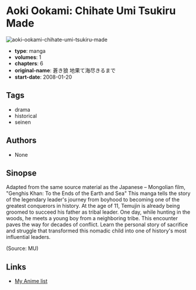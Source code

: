 # Aoki Ookami: Chihate Umi Tsukiru Made

![aoki-ookami-chihate-umi-tsukiru-made](https://cdn.myanimelist.net/images/manga/1/16180.jpg)

-   **type**: manga
-   **volumes**: 1
-   **chapters**: 6
-   **original-name**: 蒼き狼 地果て海尽きるまで
-   **start-date**: 2008-01-20

## Tags

-   drama
-   historical
-   seinen

## Authors

-   None

## Sinopse

Adapted from the same source material as the Japanese – Mongolian film, "Genghis Khan: To the Ends of the Earth and Sea" This manga tells the story of the legendary leader's journey from boyhood to becoming one of the greatest conquerors in history. At the age of 11, Temujin is already being groomed to succeed his father as tribal leader. One day, while hunting in the woods, he meets a young boy from a neighboring tribe. This encounter paves the way for decades of conflict. Learn the personal story of sacrifice and struggle that transformed this nomadic child into one of history's most influential leaders.

(Source: MU)

## Links

-   [My Anime list](https://myanimelist.net/manga/11859/Aoki_Ookami__Chihate_Umi_Tsukiru_Made)
